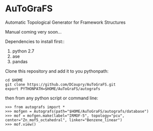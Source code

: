 AuToGraFS
=========

Automatic Topological Generator for Framework Structures

Manual coming very soon...

Dependencies to install first::
1. python 2.7
2. ase
3. pandas

Clone this repository and add it to you pythonpath:
```
cd $HOME
git clone https://github.com/DCoupry/AuToGraFS.git
export PYTHONPATH=$HOME/AuToGraFS/autografs
```

then from any python script or command line:
```
>>> from autografs import *
>>> mofgen = Autografs(path="$HOME/AuToGraFS/autografs/database")
>>> mof = mofgen.make(label="IRMOF-5", topology="pcu", center="Zn_mof5_octahedral", linker="Benzene_linear")
>>> mof.view()
```

